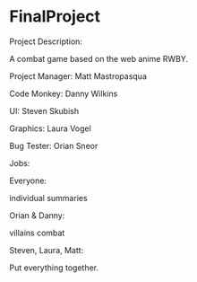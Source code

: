 FinalProject
============

Project Description:

A combat game based on the web anime RWBY.


Project Manager: Matt Mastropasqua


Code Monkey: Danny Wilkins


UI: Steven Skubish


Graphics: Laura Vogel


Bug Tester: Orian Sneor


Jobs:



Everyone:

individual summaries



Orian & Danny:

villains combat



Steven, Laura, Matt: 

Put everything together.
